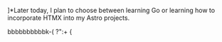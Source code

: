 ]*Later today, I plan to choose between learning Go or learning how to incorporate HTMX into my Astro projects.














 bbbbbbbbbbk-(
 ?":+
 \{